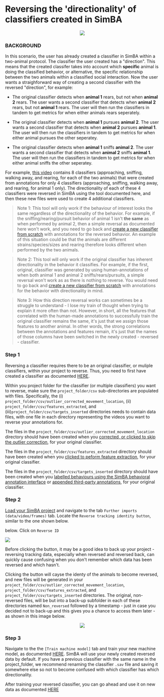 # Reversing the 'directionality' of classifiers created in SimBA

<p align="center">
<img src="https://github.com/sgoldenlab/simba/blob/master/images/reversering_1.PNG" />
</p>

### BACKGROUND

In this scenario, the user has already created a classifier in SimBA within a two-animal protocol. The classifier the user created has a "direction". This means that the created classifer takes into account which **specific** animal is doing the classified behavior, or alternative, the specific relationship between the two animals within a classified social interaction. Now the user wants a straighforward way of creating a second classifier with the reversed "direction", for example: 

* The original classifier detects when **animal 1** rears, but not when **animal 2** rears. The user wants a second classifier that detects when **animal 2** rears, but not **animal 1** rears. The user will then run the classifiers in tandem to get metrics for when either animals rears seperately. 

* The original classifier detects when **animal 1** pursues **animal 2**. The user wants a second classifier that detects when **animal 2** pursues **animal 1**. The user will then run the classifiers in tandem to get metrics for when either animal pursues the other seperatey.

* The original classifier detects when **animal 1** sniffs **animal 2**. The user wants a second classifier that detects when **animal 2** sniffs **animal 1**. The user will then run the classifiers in tandem to get metrics for when either animal sniffs the other seperatey. 

For example, [this video](https://www.youtube.com/watch?v=0OIFysQvUCI&list=PLi5Vwf0hhy1R6NDQJ3U28MOUJPfl2YWYl&index=17) contains 8 classifiers 
(approaching, sniffing, walking away, and rearing, for each of the two animals) that were created from annotations for only 4 classifiers (approaching, sniffing, walking away, and rearing, for animal 1 only). The directionality of each of these 4 classifiers were reversed in SimBA using the tool documented here, and then these new files were used to create 4 additional classifiers. 

>Note 1: This tool will only work if the behaviour of interest looks the same regardless of the directionality of the behavior. For example, if the sniffing/rearing/pursuit behavior of animal 1 isn't **the same** as when performed by animal 2, then a simple reversal as documented here won't work, and you need to go back and [create a new classifier from scratch](https://github.com/sgoldenlab/simba/blob/master/docs/Scenario1.md) with annotations for the reversed behavior. An example of this situation could be that the animals are different strains/species/sizes and rearing therefore looks different when performed by the two animals.

>Note 2: This tool will only work if the original classifier has inherent directionality in the behavior it classifies. For example, if the first, original, classifier was generated by using human-annotations of when both animal 1 and animal 2 sniffs/rears/pursuits, a simple reversal won't work as as there is nothing to reverse. You would need to go back and [create a new classifier from scratch](https://github.com/sgoldenlab/simba/blob/master/docs/Scenario1.md) with annotations for the behavior with directionality in mind.

>Note 3: How this direction reversal works can sometimes be a struggle to understand - I lose my train of thought when trying to explain it more often than not. However, in short, all the features that correlated with the human-made annotations to successfully train the original classifier remains the same, it's just that we assign those features to another animal. In other words, the strong correlations between the annotations and features remain, it's just that the names of those columns have been switched in the newly created - reversed - classifier.  


### Step 1 

Reversing a classifier requires there to be an original classifier, or muliple classifiers, within your project to reverse. Thus, you need to first have created a classifier as documented [HERE](https://github.com/sgoldenlab/simba/blob/master/docs/Scenario1.md).

Within you project folder for the classifier (or multiple classifiers) you want to reverse, make sure the `project_folder/csv` sub-directories are populated with files. Specifically, the (i) `project_folder/csv/outlier_corrected_movement_location`, (ii) `project_folder/csv/features_extracted`, and (iii)`project_folder/csv/targets_inserted` directories needs to contain data files, with one file in each directory representing the videos you want to reverse your annotations for. 

The files in the `project_folder/csv/outlier_corrected_movement_location` directory should have been created when you [corrected, or clicked to skip the outlier correction](https://github.com/sgoldenlab/simba/blob/master/docs/tutorial.md#step-4-outlier-correction), for your original classifier. 

The files in the `project_folder/csv/features_extracted` directory should have been created when you [clicked to peform feature extraction](https://github.com/sgoldenlab/simba/blob/master/docs/tutorial.md#step-5-extract-features), for your original classifier. 

The files in the `project_folder/csv/targets_inserted` directory should have been created when you [labelled behaviours using the SimBA behavioral annotation interface](https://github.com/sgoldenlab/simba/blob/master/docs/tutorial.md#step-6-label-behavior) or [appended third-party annotations](https://github.com/sgoldenlab/simba/blob/master/docs/third_party_annot.md), for your original classifier. 

### Step 2

[Load your SimBA project](https://github.com/sgoldenlab/simba/blob/master/docs/tutorial.md#step-1-load-project-config) and navigate to the tab `Further imports (data/video/frames)` tab. Locate the `Reverse tracking identity button`, similar to the one shown below. 

below. Click on `Reverse ID`
<p align="left">
<img src=/images/reverseid.PNG />
</p>

Before clicking the button, it may be a good idea to back up your project - reversing tracking data, especially when reversed and reversed back, can quickly cause confusing when you don't remember which data has been reversed and which hasn't. 

Clicking the button will cayse the identy of the animals to become reversed, and new files will be generated in your `project_folder/csv/outlier_corrected_movement_location`, `project_folder/csv/features_extracted`, and `project_folder/csv/targets_inserted` directories. The original, non-reversed files, will be but into a back-up subfolder in each of these directories named `Non_reversed` followed by a timestamp - just in case you decided not to back-up and this gives you a chance to access them later - as shown in this image below. 

<p align="center">
<img src=/images/reversebackend.PNG />
</p>

### Step 3

Navigate to the the `[Train machine model]` tab and train your new machine model, as documented [HERE](https://github.com/sgoldenlab/simba/blob/master/docs/tutorial.md#step-7-train-machine-model). SimBA will use your newly created reversed data by default. If you have a previous classifier with the same name in the project_folder, we recommend renaming the classifier `.sav` file and saving it somewhere else so not to become confused with which classifier has which directionality. 

After training your reversed classifier, you can go ahead and use it on new data as documented [HERE](https://github.com/sgoldenlab/simba/blob/master/docs/Scenario2.md#part-3-run-the-classifier-on-new-data)






